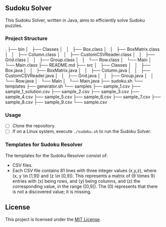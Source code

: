## Sudoku Solver

This Sudoku Solver, written in Java, aims to efficiently solve Sudoku puzzles.

### Project Structure

.
├── bin
│   ├── Classes
│   │   ├── Box.class
│   │   ├── BoxMatrix.class
│   │   ├── Column.class
│   │   ├── CustomCSVReader.class
│   │   ├── Grid.class
│   │   ├── Group.class
│   │   └── Row.class
│   └── Main
│       └── Main.class
├── README.md
├── src
│   ├── Classes
│   │   ├── Box.java
│   │   ├── BoxMatrix.java
│   │   ├── Column.java
│   │   ├── CustomCSVReader.java
│   │   ├── Grid.java
│   │   ├── Group.java
│   │   └── Row.java
│   └── Main
│       └── Main.java
├── sudoku.sh
└── templates
    ├── generator.sh
    └── samples
        ├── sample_1.csv
        ├── sample_1_solution.csv
        ├── sample_2.csv
        ├── sample_3.csv
        ├── sample_4.csv
        ├── sample_5.csv
        ├── sample_6.csv
        ├── sample_7.csv
        ├── sample_8.csv
        ├── sample_9.csv
        └── sample.csv


### Usage

- [ ] Clone the repository.
- [ ] If on a Linux system, execute `./sudoku.sh` to run the Sudoku Solver.
  
### Templates for Sudoku Resolver

The templates for the Sudoku Resolver consist of:
- CSV files.
- Each CSV file contains 81 lines with three integer values \(x,y,z\), where \(x, y \in [1,9]\) and \(z \in [0,9]\). 
This represents a matrix of \(9 \times 9\) entries with \(x\) being rows, and \(y\) being columns, and \(z\) the corresponding 
value, in the range \([0,9]\). The \(0\) represents that there is not a discovered value; it is missing.

<a name=""></a>

## License

This project is licensed under the [MIT License](LICENSE).

